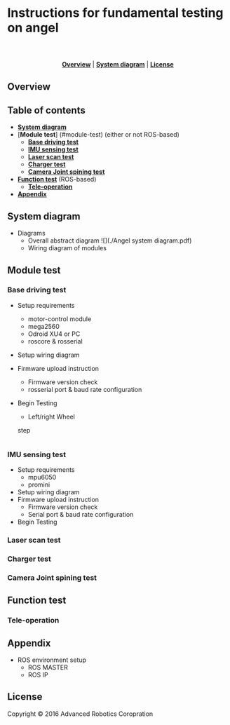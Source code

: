 # Instructions for fundamental testing on angel 

<h1 align="center">
  <img src="" alt="">
</h1>

<p align="center">
<b><a href="#overview">Overview</a></b>
|
<b><a href="#system-diagram">System diagram</a></b>
|
<b><a href="#license">License</a></b>
</p>

## Overview

## Table of contents
* [**System diagram**](#system-diagram)
* [**Module test**] (#module-test) (either or not ROS-based)
  * [**Base driving test**](#base-driving-test)
  * [**IMU sensing test**](#imu-sensing-test)
  * [**Laser scan test**](#laser-scan-test)
  * [**Charger test**](#charger-test)
  * [**Camera Joint spining test**](#camera-joint-spining-test)     
* [**Function test**](#function-test) (ROS-based)
  * [**Tele-operation**](#tele-operation) 
* [**Appendix**](#appendix)

## System diagram
* Diagrams
  * Overall abstract diagram
  ![](./Angel system diagram.pdf)
  * Wiring diagram of modules
  
## Module test

### Base driving test
* Setup requirements 
  * motor-control module
  * mega2560
  * Odroid XU4 or PC
  * roscore & rosserial 
* Setup wiring diagram
* Firmware upload instruction
  * Firmware version check
  * rosserial port & baud rate configuration 
* Begin Testing
  * Left/right Wheel
  
  step 
  ```
  
  ```


### IMU sensing test
* Setup requirements 
  *  mpu6050
  *  promini
* Setup wiring diagram
* Firmware upload instruction
  * Firmware version check
  * Serial port & baud rate configuration 
* Begin Testing

### Laser scan test

### Charger test

### Camera Joint spining test
 
## Function test 

### Tele-operation

## Appendix
* ROS environment setup
    * ROS MASTER
    * ROS IP 


## License
Copyright © 2016 Advanced Robotics Coropration